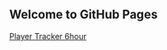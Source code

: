 ## Welcome to GitHub Pages

[Player Tracker 6hour](https://rawgit.com/pritack/ingress/master/IITC%20Plugin-%20Player%20tracker%206hour.user.js) 
